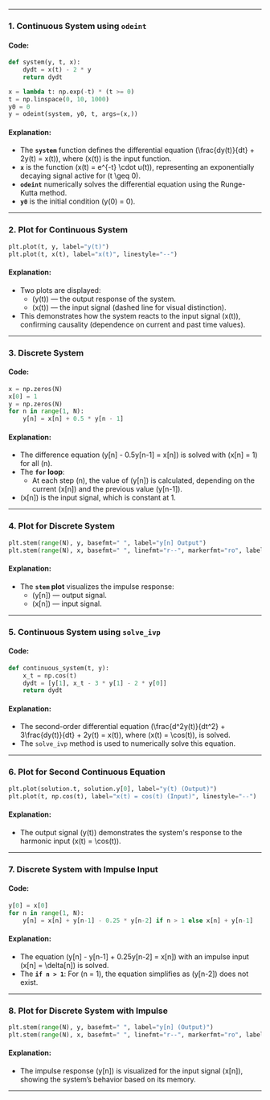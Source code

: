 

---

### 1. **Continuous System using `odeint`**

#### Code:
```python
def system(y, t, x):
    dydt = x(t) - 2 * y
    return dydt

x = lambda t: np.exp(-t) * (t >= 0)
t = np.linspace(0, 10, 1000)
y0 = 0
y = odeint(system, y0, t, args=(x,))
```

#### Explanation:
- The **`system`** function defines the differential equation \(\frac{dy(t)}{dt} + 2y(t) = x(t)\), where \(x(t)\) is the input function.
- **`x`** is the function \(x(t) = e^{-t} \cdot u(t)\), representing an exponentially decaying signal active for \(t \geq 0\).
- **`odeint`** numerically solves the differential equation using the Runge-Kutta method.
- **`y0`** is the initial condition \(y(0) = 0\).

---

### 2. **Plot for Continuous System**
```python
plt.plot(t, y, label="y(t)")
plt.plot(t, x(t), label="x(t)", linestyle="--")
```

#### Explanation:
- Two plots are displayed:
  - \(y(t)\) — the output response of the system.
  - \(x(t)\) — the input signal (dashed line for visual distinction).
- This demonstrates how the system reacts to the input signal \(x(t)\), confirming causality (dependence on current and past time values).

---

### 3. **Discrete System**

#### Code:
```python
x = np.zeros(N)
x[0] = 1
y = np.zeros(N)
for n in range(1, N):
    y[n] = x[n] + 0.5 * y[n - 1]
```

#### Explanation:
- The difference equation \(y[n] - 0.5y[n-1] = x[n]\) is solved with \(x[n] = 1\) for all \(n\).
- The **`for` loop**:
  - At each step \(n\), the value of \(y[n]\) is calculated, depending on the current \(x[n]\) and the previous value \(y[n-1]\).
- \(x[n]\) is the input signal, which is constant at 1.

---

### 4. **Plot for Discrete System**
```python
plt.stem(range(N), y, basefmt=" ", label="y[n] Output")
plt.stem(range(N), x, basefmt=" ", linefmt="r--", markerfmt="ro", label="x[n] Input")
```

#### Explanation:
- The **`stem` plot** visualizes the impulse response:
  - \(y[n]\) — output signal.
  - \(x[n]\) — input signal.

---

### 5. **Continuous System using `solve_ivp`**

#### Code:
```python
def continuous_system(t, y):
    x_t = np.cos(t)
    dydt = [y[1], x_t - 3 * y[1] - 2 * y[0]]
    return dydt
```

#### Explanation:
- The second-order differential equation \(\frac{d^2y(t)}{dt^2} + 3\frac{dy(t)}{dt} + 2y(t) = x(t)\), where \(x(t) = \cos(t)\), is solved.
- The `solve_ivp` method is used to numerically solve this equation.

---

### 6. **Plot for Second Continuous Equation**
```python
plt.plot(solution.t, solution.y[0], label="y(t) (Output)")
plt.plot(t, np.cos(t), label="x(t) = cos(t) (Input)", linestyle="--")
```

#### Explanation:
- The output signal \(y(t)\) demonstrates the system's response to the harmonic input \(x(t) = \cos(t)\).

---

### 7. **Discrete System with Impulse Input**

#### Code:
```python
y[0] = x[0]
for n in range(1, N):
    y[n] = x[n] + y[n-1] - 0.25 * y[n-2] if n > 1 else x[n] + y[n-1]
```

#### Explanation:
- The equation \(y[n] - y[n-1] + 0.25y[n-2] = x[n]\) with an impulse input \(x[n] = \delta[n]\) is solved.
- The **`if n > 1`**: For \(n = 1\), the equation simplifies as \(y[n-2]\) does not exist.

---

### 8. **Plot for Discrete System with Impulse**
```python
plt.stem(range(N), y, basefmt=" ", label="y[n] (Output)")
plt.stem(range(N), x, basefmt=" ", linefmt="r--", markerfmt="ro", label="x[n] = delta[n] (Input)")
```

#### Explanation:
- The impulse response \(y[n]\) is visualized for the input signal \(x[n]\), showing the system’s behavior based on its memory.

---
